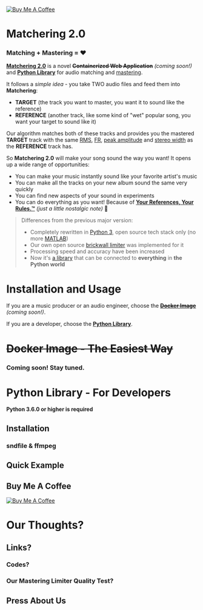 [![Buy Me A Coffee](https://www.buymeacoffee.com/assets/img/custom_images/orange_img.png)](https://www.buymeacoffee.com/sergree)

# Matchering 2.0

### Matching + Mastering = ❤️

**[Matchering 2.0]** is a novel ~~**Containerized Web Application**~~ *(coming soon!)* and **[Python Library][PyPI]** for audio matching and [mastering].

It follows a *simple idea* - you take TWO audio files and feed them into **Matchering**: 
- **TARGET** (the track you want to master, you want it to sound like the reference)
- **REFERENCE** (another track, like some kind of "wet" popular song, you want your target to sound like it)

Our algorithm matches both of these tracks and provides you the mastered **TARGET** track with the same [RMS], [FR], [peak amplitude] and [stereo width] as the **REFERENCE** track has.

So **Matchering 2.0** will make your song sound the way you want! It opens up a wide range of opportunities:
- You can make your music instantly sound like your favorite artist's music
- You can make all the tracks on your new album sound the same very quickly
- You can find new aspects of your sound in experiments
- You can do everything as you want! Because of **[Your References, Your Rules.™][mpv1]** *(just a little nostalgic note)* 🤭

> Differences from the previous major version:
> - Completely rewritten in [Python 3], open source tech stack only (no more [MATLAB])
> - Our own open source [brickwall limiter] was implemented for it
> - Processing speed and accuracy have been increased
> - Now it's [a library][PyPI] that can be connected to **everything** in **the Python world**

# Installation and Usage

If you are a music producer or an audio engineer, choose the ~~**[Docker Image](#docker-image---the-easiest-way)**~~ *(coming soon!)*. 

If you are a developer, choose the **[Python Library](#python-library---for-developers)**.

# ~~Docker Image - The Easiest Way~~

### Coming soon! Stay tuned.

# Python Library - For Developers

**Python 3.6.0 or higher is required**

## Installation

### sndfile & ffmpeg

## Quick Example

## Buy Me A Coffee

[![Buy Me A Coffee](https://www.buymeacoffee.com/assets/img/custom_images/orange_img.png)](https://www.buymeacoffee.com/sergree)

# Our Thoughts?

## Links?

### Codes?

### Our Mastering Limiter Quality Test?

## Press About Us

[Matchering]: https://github.com/sergree/matchering
[Matchering 2.0]: https://github.com/sergree/matchering
[mastering]: https://en.wikipedia.org/wiki/Audio_mastering
[RMS]: https://en.wikipedia.org/wiki/Root_mean_square
[FR]: https://en.wikipedia.org/wiki/Frequency_response
[peak amplitude]: https://en.wikipedia.org/wiki/Amplitude
[stereo width]: https://en.wikipedia.org/wiki/Stereo_imaging
[MATLAB]: https://www.mathworks.com/products/matlab.html
[Python 3]: https://www.python.org/
[brickwall limiter]: https://en.wikipedia.org/wiki/Dynamic_range_compression#Limiting
[PyPI]: https://pypi.org/project/matchering

[mpv1]: https://macprovideo.com/article/audio-software/sound-tools-instant-online-mastering-with-reference-matching-now-in-open-beta
